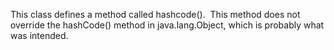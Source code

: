This class defines a method called hashcode().  This method does not override the hashCode() method in java.lang.Object, which is probably what was intended.